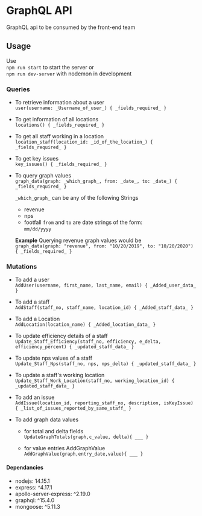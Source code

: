 # GraphQL API

GraphQL api to be consumed by the front-end team
## Usage
Use <br>
`npm run start` to start the server or <br>
`npm run dev-server` with nodemon in development

### Queries
* To retrieve information about a user<br>
	`user(username: _Username_of_user_) { _fields_required_ }`

* To get information of all locations<br>
    `locations() { _fields_required_ }`

* To get all staff working in a location<br>
    `location_staff(location_id: _id_of_the_location_) { _fields_required_ }`

* To get key issues<br>
	`key_issues() { _fields_required_ }`

* To query graph values<br>
	`graph_data(graph: _which_graph_, from: _date_, to: _date_) { _fields_required_ }`<br>

	`_which_graph_` can be any of the following Strings
	* revenue
	* nps
	* footfall
	`from` and `to` are date strings of the form: <br> `mm/dd/yyyy`
	
	__Example__ Querying revenue graph values would be<br>
	`graph_data(graph: "revenue", from: "10/20/2019", to: "10/20/2020") { _fields_required_ }`<br>

### Mutations
* To add a user <br>
  `AddUser(username, first_name, last_name, email) { _Added_user_data_ }`

* To add a staff <br>
  `AddStaff(staff_no, staff_name, location_id) { _Added_staff_data_ }`
  
* To add a Location <br>
`AddLocation(location_name) { _Added_location_data_ }`

* To update efficiency details of a staff <br>
`Update_Staff_Efficiency(staff_no, efficiency, e_delta, efficiency_percent) { _updated_staff_data_ }`

* To update nps values of a staff<br>
`Update_Staff_Nps(staff_no, nps, nps_delta) { _updated_staff_data_ }`

* To update a staff's working location<br>
`Update_Staff_Work_Location(staff_no, working_location_id) { _updated_staff_data_ }`

* To add an issue<br>
`AddIssue(location_id, reporting_staff_no, description, isKeyIssue) { _list_of_issues_reported_by_same_staff_ }`

* To add graph data values<br>
  * for total and delta fields<br>
    `UpdateGraphTotals(graph,c_value, delta){ ___ }`

  * for value entries AddGraphValue<br>
	`AddGraphValue(graph,entry_date,value){ ___ }`


#### Dependancies
* nodejs: 14.15.1
* express: ^4.17.1
* apollo-server-express: ^2.19.0
* graphql: ^15.4.0
* mongoose: ^5.11.3
